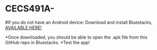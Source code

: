 # CECS491A-

#If you do not have an Android device:
Download and install Bluestacks, [AVAILABLE HERE!](https://www.bluestacks.com/)

*Once downloaded, you should be able to open the .apk file from this GitHub repo in Bluestacks.
*Test the app!

